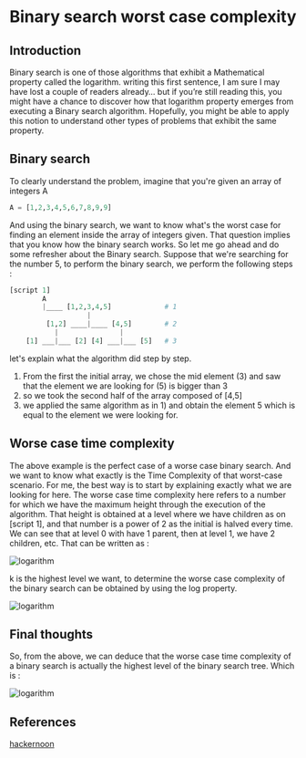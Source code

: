 # Binary search worst case complexity

## Introduction

Binary search is one of those algorithms that exhibit a Mathematical property called the logarithm. writing this first sentence, I am sure I may have lost a couple of readers already… but if you’re still reading this, you might have a chance to discover how that logarithm property emerges from executing a Binary search algorithm. Hopefully, you might be able to apply this notion to understand other types of problems that exhibit the same property.


## Binary search

To clearly understand the problem, imagine that you're given an array of integers A

```python
A = [1,2,3,4,5,6,7,8,9,9]
```

And using the binary search, we want to know what's the worst case for finding an element inside the array of integers given.
That question implies that you know how the binary search works.
So let me go ahead and do some refresher about the Binary search.
Suppose that we're searching for the number 5, to perform the binary search, we perform the following steps :

```python
[script 1]
        A
        |____ [1,2,3,4,5]             # 1
                   |
         [1,2] ____|____ [4,5]        # 2
           |               |
    [1] ___|___ [2] [4] ___|___ [5]   # 3

```

let's explain what the algorithm did step by step.
1. From the first the initial array, we chose the mid element (3) and saw that the element we are looking for (5)
is bigger than 3
2. so we took the second half of the array composed of [4,5]
3. we applied the same algorithm as in 1) and obtain the element 5 which is equal to the element we were looking for.


## Worse case time complexity

The above example is the perfect case of a worse case binary search. And we want to know what exactly is the Time Complexity
of that worst-case scenario. For me, the best way is to start by explaining exactly what we are looking for here.
The worse case time complexity here refers to a number for which we have the maximum height through the execution of the algorithm.
That height is obtained at a level where we have children as on [script 1], and that number is a power of 2 as the initial is halved every time.
We can see that at level 0 with have 1 parent, 
then at level 1, we have 2 children, etc.
That can be written as :


<img src="https://latex.codecogs.com/svg.latex?\Large&space;\2^k=n" title="logarithm" />


k is the highest level we want, to determine the worse case complexity of the binary search
can be obtained by using the log property.


<img src="https://latex.codecogs.com/svg.latex?\Large&space;\log_{2}(n)=k" title="logarithm" />



## Final thoughts

So, from the above, we can deduce that the worse case time complexity of a binary search is actually the highest level
of the binary search tree. Which is :


<img src="https://latex.codecogs.com/svg.latex?\Large&space;\Theta(\log_{2}(n))" title="logarithm" />


## References 
[hackernoon](https://hackernoon.com/what-does-the-time-complexity-o-log-n-actually-mean-45f94bb5bfbf)
